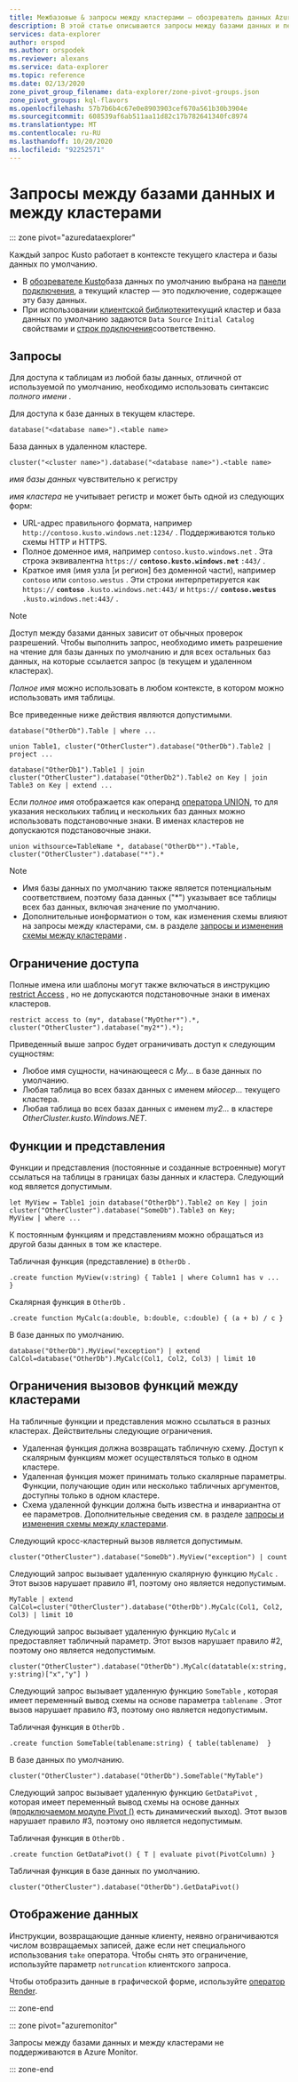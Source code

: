 ```yaml
---
title: Межбазовые & запросы между кластерами — обозреватель данных Azure
description: В этой статье описываются запросы между базами данных и перекрестными кластерами в Azure обозреватель данных.
services: data-explorer
author: orspod
ms.author: orspodek
ms.reviewer: alexans
ms.service: data-explorer
ms.topic: reference
ms.date: 02/13/2020
zone_pivot_group_filename: data-explorer/zone-pivot-groups.json
zone_pivot_groups: kql-flavors
ms.openlocfilehash: 57b7b6b4c67e0e8903903cef670a561b30b3904e
ms.sourcegitcommit: 608539af6ab511aa11d82c17b782641340fc8974
ms.translationtype: MT
ms.contentlocale: ru-RU
ms.lasthandoff: 10/20/2020
ms.locfileid: "92252571"
---
```

# <a name="cross-database-and-cross-cluster-queries"></a>Запросы между базами данных и между кластерами

::: zone pivot="azuredataexplorer"

Каждый запрос Kusto работает в контексте текущего кластера и базы данных по умолчанию.
* В [обозревателе Kusto](../tools/kusto-explorer.md)база данных по умолчанию выбрана на [панели подключения](../tools/kusto-explorer.md#connections-panel), а текущий кластер — это подключение, содержащее эту базу данных.
* При использовании [клиентской библиотеки](../api/netfx/about-kusto-data.md)текущий кластер и база данных по умолчанию задаются `Data Source` `Initial Catalog` свойствами и [строк подключения](../api/connection-strings/kusto.md)соответственно.

## <a name="queries"></a>Запросы
Для доступа к таблицам из любой базы данных, отличной от используемой по умолчанию, необходимо использовать синтаксис *полного имени* .

Для доступа к базе данных в текущем кластере.

```kusto
database("<database name>").<table name>
```

База данных в удаленном кластере.
```kusto
cluster("<cluster name>").database("<database name>").<table name>
```

*имя базы данных* чувствительно к регистру

*имя кластера* не учитывает регистр и может быть одной из следующих форм:
   * URL-адрес правильного формата, например `http://contoso.kusto.windows.net:1234/` . Поддерживаются только схемы HTTP и HTTPS.
   * Полное доменное имя, например `contoso.kusto.windows.net` . Эта строка эквивалентна `https://` **`contoso.kusto.windows.net`** `:443/` .
   * Краткое имя (имя узла [и регион] без доменной части), например `contoso` или `contoso.westus` . Эти строки интерпретируется как `https://` **`contoso`** `.kusto.windows.net:443/` и `https://` **`contoso.westus`** `.kusto.windows.net:443/` .

> [!NOTE]
> Доступ между базами данных зависит от обычных проверок разрешений.
> Чтобы выполнить запрос, необходимо иметь разрешение на чтение для базы данных по умолчанию и для всех остальных баз данных, на которые ссылается запрос (в текущем и удаленном кластерах).

*Полное имя* можно использовать в любом контексте, в котором можно использовать имя таблицы.

Все приведенные ниже действия являются допустимыми.

```kusto
database("OtherDb").Table | where ...

union Table1, cluster("OtherCluster").database("OtherDb").Table2 | project ...

database("OtherDb1").Table1 | join cluster("OtherCluster").database("OtherDb2").Table2 on Key | join Table3 on Key | extend ...
```

Если *полное имя* отображается как операнд [оператора UNION](./unionoperator.md), то для указания нескольких таблиц и нескольких баз данных можно использовать подстановочные знаки. В именах кластеров не допускаются подстановочные знаки.

```kusto
union withsource=TableName *, database("OtherDb*").*Table, cluster("OtherCluster").database("*").*
```

> [!NOTE]
> * Имя базы данных по умолчанию также является потенциальным соответствием, поэтому база данных ("&#42;") указывает все таблицы всех баз данных, включая значение по умолчанию.
> * Дополнительные ионформатион о том, как изменения схемы влияют на запросы между кластерами, см. в разделе [запросы и изменения схемы между кластерами](../concepts/crossclusterandschemachanges.md) .

## <a name="access-restriction"></a>Ограничение доступа

Полные имена или шаблоны могут также включаться в инструкцию [restrict Access](./restrictstatement.md) , но не допускаются подстановочные знаки в именах кластеров.

```kusto
restrict access to (my*, database("MyOther*").*, cluster("OtherCluster").database("my2*").*);
```

Приведенный выше запрос будет ограничивать доступ к следующим сущностям:

* Любое имя сущности, начинающееся с *My...* в базе данных по умолчанию. 
* Любая таблица во всех базах данных с именем *мйосер...* текущего кластера.
* Любая таблица во всех базах данных с именем *my2...* в кластере *OtherCluster.kusto.Windows.NET*.

## <a name="functions-and-views"></a>Функции и представления

Функции и представления (постоянные и созданные встроенные) могут ссылаться на таблицы в границах базы данных и кластера. Следующий код является допустимым.

```kusto
let MyView = Table1 join database("OtherDb").Table2 on Key | join cluster("OtherCluster").database("SomeDb").Table3 on Key;
MyView | where ...
```

К постоянным функциям и представлениям можно обращаться из другой базы данных в том же кластере.

Табличная функция (представление) в `OtherDb` .

```kusto
.create function MyView(v:string) { Table1 | where Column1 has v ...  }  
```

Скалярная функция в `OtherDb` .

```kusto
.create function MyCalc(a:double, b:double, c:double) { (a + b) / c }  
```

В базе данных по умолчанию.

```kusto
database("OtherDb").MyView("exception") | extend CalCol=database("OtherDb").MyCalc(Col1, Col2, Col3) | limit 10
```

## <a name="limitations-of-cross-cluster-function-calls"></a>Ограничения вызовов функций между кластерами

На табличные функции и представления можно ссылаться в разных кластерах. Действительны следующие ограничения.

* Удаленная функция должна возвращать табличную схему. Доступ к скалярным функциям может осуществляться только в одном кластере.
* Удаленная функция может принимать только скалярные параметры. Функции, получающие один или несколько табличных аргументов, доступны только в одном кластере.
* Схема удаленной функции должна быть известна и инвариантна от ее параметров. Дополнительные сведения см. в разделе [запросы и изменения схемы между кластерами](../concepts/crossclusterandschemachanges.md).

Следующий кросс-кластерный вызов является допустимым.

```kusto
cluster("OtherCluster").database("SomeDb").MyView("exception") | count
```

Следующий запрос вызывает удаленную скалярную функцию `MyCalc` .
Этот вызов нарушает правило #1, поэтому оно является недопустимым.

```kusto
MyTable | extend CalCol=cluster("OtherCluster").database("OtherDb").MyCalc(Col1, Col2, Col3) | limit 10
```

Следующий запрос вызывает удаленную функцию `MyCalc` и предоставляет табличный параметр.
Этот вызов нарушает правило #2, поэтому оно является недопустимым.

```kusto
cluster("OtherCluster").database("OtherDb").MyCalc(datatable(x:string, y:string)["x","y"] )
```

Следующий запрос вызывает удаленную функцию `SomeTable` , которая имеет переменный вывод схемы на основе параметра `tablename` .
Этот вызов нарушает правило #3, поэтому оно является недопустимым.

Табличная функция в `OtherDb` .

```kusto
.create function SomeTable(tablename:string) { table(tablename)  }  
```

В базе данных по умолчанию.

```kusto
cluster("OtherCluster").database("OtherDb").SomeTable("MyTable")
```

Следующий запрос вызывает удаленную функцию `GetDataPivot` , которая имеет переменный вывод схемы на основе данных (в[подключаемом модуле Pivot ()](pivotplugin.md) есть динамический выход).
Этот вызов нарушает правило #3, поэтому оно является недопустимым.

Табличная функция в `OtherDb` .

```kusto
.create function GetDataPivot() { T | evaluate pivot(PivotColumn) }  
```

Табличная функция в базе данных по умолчанию.

```kusto
cluster("OtherCluster").database("OtherDb").GetDataPivot()
```

## <a name="displaying-data"></a>Отображение данных

Инструкции, возвращающие данные клиенту, неявно ограничиваются числом возвращаемых записей, даже если нет специального использования `take` оператора. Чтобы снять это ограничение, используйте параметр `notruncation` клиентского запроса.

Чтобы отобразить данные в графической форме, используйте [оператор Render](renderoperator.md).

::: zone-end

::: zone pivot="azuremonitor"

Запросы между базами данных и между кластерами не поддерживаются в Azure Monitor.

::: zone-end
